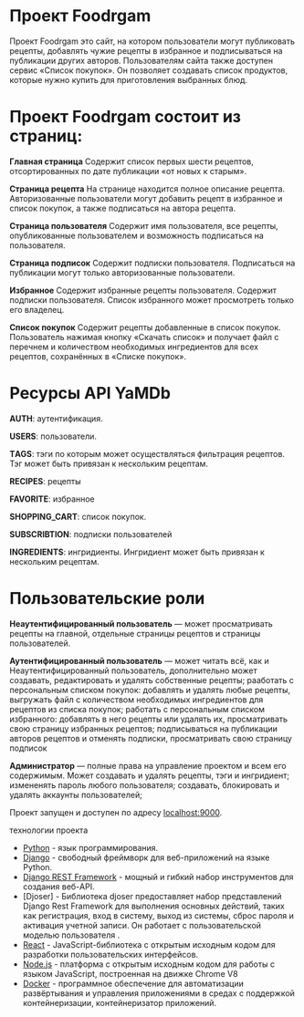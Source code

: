 # Проект Foodrgam
Проект Foodrgam это сайт, на котором пользователи могут публиковать рецепты, добавлять чужие рецепты в избранное и подписываться на публикации других авторов. Пользователям сайта также доступен сервис «Список покупок». Он позволяет создавать список продуктов, которые нужно купить для приготовления выбранных блюд.

# Проект Foodrgam состоит из страниц:

**Главная страница**
Содержит список первых шести рецептов, отсортированных по дате публикации «от новых к старым».

**Страница рецепта**
На странице находится полное описание рецепта. Авторизованные пользователи могут добавить рецепт в избранное и список покупок, а также подписаться на автора рецепта.

**Страница пользователя**
Содержит имя пользователя, все рецепты, опубликованные пользователем и возможность подписаться на пользователя.

**Страница подписок**
Содержит подписки пользователя. Подписаться на публикации могут только авторизованные пользователи.

**Избранное**
Содержит избранные рецепты пользователя. Содержит подписки пользователя. Список избранного может просмотреть только его владелец.

**Список покупок**
Содержит рецепты добавленные в список покупок. Пользователь нажимая кнопку «Скачать список» и получает файл с перечнем и количеством необходимых ингредиентов для всех рецептов, сохранённых в «Списке покупок».

# Ресурсы API YaMDb
**AUTH**: аутентификация.

**USERS**: пользователи.

**ТAGS**: тэги по которым может осуществляться фильтрация рецептов. Тэг может быть привязан к нескольким рецептам.

**RECIPES**: рецепты

**FAVORITE**: избранное 

**SHOPPING_CART**: список покупок.

**SUBSCRIBTION**: подписки пользователей

**INGREDIENTS**: ингридиенты. Ингридиент может быть привязан к нескольким рецептам.

# Пользовательские роли

**Неаутентифицированный пользователь** — может просматривать рецепты на главной, отдельные страницы рецептов и страницы пользователей.

**Аутентифицированный пользователь** — может читать всё, как и Неаутентифицированный пользователь, дополнительно может создавать, редактировать и удалять собственные рецепты; рааботать с персональным списком покупок: добавлять и удалять любые рецепты, выгружать файл с количеством необходимых ингредиентов для рецептов из списка покупок; работать с персональным списком избранного: добавлять в него рецепты или удалять их, просматривать свою страницу избранных рецептов; подписываться на публикации авторов рецептов и отменять подписки, просматривать свою страницу подписок

**Администратор** — полные права на управление проектом и всем его содержимым. Может создавать и удалять рецепты, тэги и ингридиент; измененять пароль любого пользователя; cоздавать, блокировать и удалять аккаунты пользователей;


Проект запущен и доступен по адресу [localhost:9000](http://localhost:9000/).

технологии проекта
-   [Python](https://www.python.org/)  - язык программирования.
-   [Django](https://www.djangoproject.com/)  - свободный фреймворк для веб-приложений на языке Python.
-   [Django REST Framework](https://www.django-rest-framework.org/)  - мощный и гибкий набор инструментов для создания веб-API.
-   [Djoser] - Библиотека djoser предоставляет набор представлений Django Rest Framework для выполнения основных действий, таких как регистрация, вход в систему, выход из системы, сброс пароля и активация учетной записи. Он работает с пользовательской моделью пользователя .
-   [React](https://react.dev/) - JavaScript-библиотека с открытым исходным кодом для разработки пользовательских интерфейсов.
-   [Node.js](https://nodejs.org/ru) - платформа с открытым исходным кодом для работы с языком JavaScript, построенная на движке Chrome V8
-   [Docker](https://www.docker.com/) - программное обеспечение для автоматизации развёртывания и управления приложениями в средах с поддержкой контейнеризации, контейнеризатор приложений.

